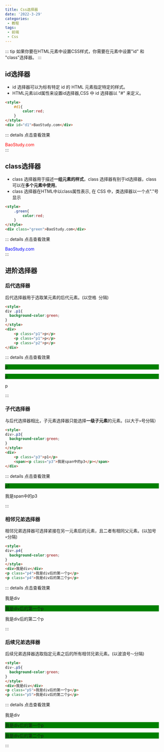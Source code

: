 ```yaml
---
title: Css选择器
date: '2022-3-29'
categories:
 - 教程
tags:
 - 前端
 - Css
---
```


::: tip 
如果你要在HTML元素中设置CSS样式，你需要在元素中设置"id" 和 "class"选择器。
:::

## id选择器
- id 选择器可以为标有特定 id 的 HTML 元素指定特定的样式。
- HTML元素以id属性来设置id选择器,CSS 中 id 选择器以 "#" 来定义。
```html
<style>
    #d1{
        color:red;
    }
</style>
<div id="d1">BaoStudy.com</div>
```
::: details 点击查看效果
<style>
    #d1{
        color:red;
    }
</style>
<div id="d1">BaoStudy.com</div>
:::

## class选择器
- class 选择器用于描述**一组元素的样式**，class 选择器有别于id选择器，class可以在**多个元素中使用**。
- class 选择器在HTML中以class属性表示, 在 CSS 中，类选择器以一个点"."号显示
```html
<style>
    .green{
        color:red;
    }
</style>
<div class="green">BaoStudy.com</div>
```
::: details 点击查看效果
<style>
    .blue{
        color:blue;
    }
</style>
<div class="blue">BaoStudy.com</div>
:::

## 进阶选择器
### 后代选择器
后代选择器用于选取某元素的后代元素。(以空格` `分隔)
```html
<style>
div .p1{
  background-color:green;
}
</style>
<div>
    <p class="p1">p</p>
    <p class="p1">p</p>
    <p class="p2">p</p>
</div>
```
::: details 点击查看效果
<style>
/* 选取div内的所有p标签 */
div .p1{
  background-color:green;
}
</style>
<div>
    <p class="p1">p</p>
    <p class="p1">p</p>
    <p class="p2">p</p>
</div>
:::

### 子代选择器
与后代选择器相比，子元素选择器只能选择**一级子元素**的元素。(以大于`>`号分隔）
```html
<style>
div>.p3{
  background-color:green;
}
</style>
<div>
    <p class="p3">p1</p>
    <span><p class="p3">我是span中的p3</p></span>
</div>
```
::: details 点击查看效果
<style>
div>.p3{
  background-color:green;
}
</style>
<div>
    <p class="p3">p1</p>
    <span><p class="p3">我是span中的p3</p></span>
</div>
:::

### 相邻兄弟选择器
相邻兄弟选择器可选择紧接在另一元素后的元素，且二者有相同父元素。(以加号`+`分隔)
```html
<style>
div+.p4{
  background-color:green;
}
</style>
<div>我是div</div>
<p class="p4">我是div后的第一个p</p>
<p class="p4">我是div后的第二个p</p>
```
::: details 点击查看效果
<style>
div+.p4{
  background-color:green;
}
</style>
<div>我是div</div>
<p class="p4">我是div后的第一个p</p>
<p class="p4">我是div后的第二个p</p>
:::

### 后续兄弟选择器
后续兄弟选择器选取指定元素之后的所有相邻兄弟元素。(以波浪号`～`分隔)
```html
<style>
div~.p5{
  background-color:green;
}
</style>
<div>我是div</div>
<p class="p5">我是div后的第一个p</p>
<p class="p5">我是div后的第二个p</p>
```
::: details 点击查看效果
<style>
div~.p5{
  background-color:green;
}
</style>
<div>我是div</div>
<p class="p5">我是div后的第一个p</p>
<p class="p5">我是div后的第二个p</p>
:::



